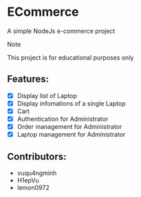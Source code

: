 # ECommerce
<p>A simple NodeJs e-commerce project</p>

> [!NOTE]  
> This project is for educational purposes only

## Features:
- [x] Display list of Laptop
- [x] Display infomations of a single Laptop
- [x] Cart
- [x] Authentication for Administrator
- [x] Order management for Administrator
- [x] Laptop management for Administrator

## Contributors: 
* vuqu4ngminh
* H1epVu
* lemon0972
